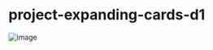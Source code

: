 # project-expanding-cards-d1

![image](https://github.com/oxica/project-expanding-cards-d1/blob/main/src/images/psc.png)
